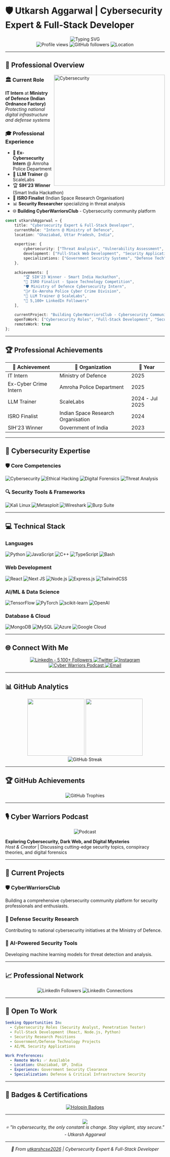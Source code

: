 # 🛡️ Utkarsh Aggarwal | Cybersecurity Expert & Full-Stack Developer

<div align="center">
  <img src="https://readme-typing-svg.herokuapp.com?font=Fira+Code&size=24&duration=3000&pause=1000&color=00FF41&center=true&vCenter=true&width=800&lines=IT+Intern+%7C+Ministry+of+Defence;Full-Stack+Developer+%7C+SIH'23+Winner;LLM+Trainer+%40+ScaleLabs+%7C+Security+Researcher;Building+CyberWarriorsClub+%7C+ISRO+Finalist;Ex-Amroha+Police+Cyber+Intern" alt="Typing SVG" />
</div>

<div align="center">
  <img src="https://komarev.com/ghpvc/?username=utkarshcse2026&label=Profile%20views&color=00ff41&style=flat" alt="Profile views" />
  <img src="https://img.shields.io/github/followers/utkarshcse2026?label=Followers&style=social" alt="GitHub followers" />
  <img src="https://img.shields.io/badge/Location-Ghaziabad%2C%20UP%2C%20India-blue" alt="Location" />
</div>

---

## 🎯 Professional Overview

<img align="right" alt="Cybersecurity" width="350" src="https://cdn.dribbble.com/users/1708816/screenshots/15637256/media/f9826f0af8a49462f048262a8502035b.gif">

### 🏛️ **Current Role**
**IT Intern** at **Ministry of Defence (Indian Ordnance Factory)**  
*Protecting national digital infrastructure and defense systems*

### 🎓 **Professional Experience**
- 🔐 **Ex-Cybersecurity Intern** @ Amroha Police Department
- 🤖 **LLM Trainer** @ ScaleLabs
- 🏆 **SIH'23 Winner** (Smart India Hackathon)
- 🚀 **ISRO Finalist** (Indian Space Research Organisation)
- 📊 **Security Researcher** specializing in threat analysis
- 🌐 **Building CyberWarriorsClub** - Cybersecurity community platform

```typescript
const utkarshAggarwal = {
    title: "Cybersecurity Expert & Full-Stack Developer",
    currentRole: "Intern @ Ministry of Defence",
    location: "Ghaziabad, Uttar Pradesh, India",
    
    expertise: {
        cybersecurity: ["Threat Analysis", "Vulnerability Assessment", "Digital Forensics"],
        development: ["Full-Stack Web Development", "Security Applications", "AI/ML Integration"],
        specializations: ["Government Security Systems", "Defense Tech", "LLM Training"]
    },
    
    achievements: [
        "🏆 SIH'23 Winner - Smart India Hackathon",
        "🚀 ISRO Finalist - Space Technology Competition",
        "🛡️ Ministry of Defence Cybersecurity Intern",
        "👮‍♂️ Ex-Amroha Police Cyber Crime Division",
        "🤖 LLM Trainer @ ScaleLabs",
        "📡 5,100+ LinkedIn Followers"
    ],
    
    currentProject: "Building CyberWarriorsClub - Cybersecurity Community Platform",
    openToWork: ["Cybersecurity Roles", "Full-Stack Development", "Security Research"],
    remoteWork: true
};
```

---

## 🏆 Professional Achievements

<div align="center">
  
| 🏅 **Achievement** | 🏢 **Organization** | 📅 **Year** |
|-------------------|-------------------|-------------|
| IT Intern | Ministry of Defence | 2025 |
| Ex-Cyber Crime Intern | Amroha Police Department | 2025 |
| LLM Trainer | ScaleLabs | 2024 - Jul 2025 |
| ISRO Finalist | Indian Space Research Organisation | 2024 |
| SIH'23 Winner | Government of India | 2023 |

</div>

---

## 🔐 Cybersecurity Expertise

### 🛡️ **Core Competencies**
![Cybersecurity](https://img.shields.io/badge/Cybersecurity-FF0000?style=for-the-badge&logo=security&logoColor=white)
![Ethical Hacking](https://img.shields.io/badge/Ethical_Hacking-00FF00?style=for-the-badge&logo=hackaday&logoColor=black)
![Digital Forensics](https://img.shields.io/badge/Digital_Forensics-0066CC?style=for-the-badge&logo=forensics&logoColor=white)
![Threat Analysis](https://img.shields.io/badge/Threat_Analysis-FF6600?style=for-the-badge&logo=shield&logoColor=white)

### 🔍 **Security Tools & Frameworks**
![Kali Linux](https://img.shields.io/badge/Kali_Linux-557C94?style=for-the-badge&logo=kali-linux&logoColor=white)
![Metasploit](https://img.shields.io/badge/Metasploit-2596CD?style=for-the-badge&logo=metasploit&logoColor=white)
![Wireshark](https://img.shields.io/badge/Wireshark-1679A7?style=for-the-badge&logo=wireshark&logoColor=white)
![Burp Suite](https://img.shields.io/badge/Burp_Suite-FF6633?style=for-the-badge&logo=burp-suite&logoColor=white)

---

## 💻 Technical Stack

### **Languages**
![Python](https://img.shields.io/badge/python-3670A0?style=for-the-badge&logo=python&logoColor=ffdd54)
![JavaScript](https://img.shields.io/badge/javascript-%23323330.svg?style=for-the-badge&logo=javascript&logoColor=%23F7DF1E)
![C++](https://img.shields.io/badge/c++-%2300599C.svg?style=for-the-badge&logo=c%2B%2B&logoColor=white)
![TypeScript](https://img.shields.io/badge/typescript-%23007ACC.svg?style=for-the-badge&logo=typescript&logoColor=white)
![Bash](https://img.shields.io/badge/bash-%23121011.svg?style=for-the-badge&logo=gnu-bash&logoColor=white)

### **Web Development**
![React](https://img.shields.io/badge/react-%2320232a.svg?style=for-the-badge&logo=react&logoColor=%2361DAFB)
![Next JS](https://img.shields.io/badge/Next-black?style=for-the-badge&logo=next.js&logoColor=white)
![Node.js](https://img.shields.io/badge/node.js-6DA55F?style=for-the-badge&logo=node.js&logoColor=white)
![Express.js](https://img.shields.io/badge/express.js-%23404d59.svg?style=for-the-badge&logo=express&logoColor=%2361DAFB)
![TailwindCSS](https://img.shields.io/badge/tailwindcss-%2338B2AC.svg?style=for-the-badge&logo=tailwind-css&logoColor=white)

### **AI/ML & Data Science**
![TensorFlow](https://img.shields.io/badge/TensorFlow-%23FF6F00.svg?style=for-the-badge&logo=TensorFlow&logoColor=white)
![PyTorch](https://img.shields.io/badge/PyTorch-%23EE4C2C.svg?style=for-the-badge&logo=PyTorch&logoColor=white)
![scikit-learn](https://img.shields.io/badge/scikit--learn-%23F7931E.svg?style=for-the-badge&logo=scikit-learn&logoColor=white)
![OpenAI](https://img.shields.io/badge/OpenAI-412991?style=for-the-badge&logo=openai&logoColor=white)

### **Database & Cloud**
![MongoDB](https://img.shields.io/badge/MongoDB-%234ea94b.svg?style=for-the-badge&logo=mongodb&logoColor=white)
![MySQL](https://img.shields.io/badge/mysql-%2300f.svg?style=for-the-badge&logo=mysql&logoColor=white)
![Azure](https://img.shields.io/badge/azure-%230072C6.svg?style=for-the-badge&logo=microsoftazure&logoColor=white)
![Google Cloud](https://img.shields.io/badge/GoogleCloud-%234285F4.svg?style=for-the-badge&logo=google-cloud&logoColor=white)

---

## 🌐 Connect With Me

<div align="center">
  <a href="https://linkedin.com/in/cyberspacecommunity/" target="_blank">
    <img src="https://img.shields.io/badge/LinkedIn-0077B5?style=for-the-badge&logo=linkedin&logoColor=white" alt="LinkedIn - 5,100+ Followers" />
  </a>
  <a href="https://Twitter.com/@utkarsh12236" target="_blank">
    <img src="https://img.shields.io/badge/Twitter-1DA1F2?style=for-the-badge&logo=twitter&logoColor=white" alt="Twitter" />
  </a>
  <a href="https://www.instagram.com/utkarshaggarwalofficial/" target="_blank">
    <img src="https://img.shields.io/badge/Instagram-E4405F?style=for-the-badge&logo=instagram&logoColor=white" alt="Instagram" />
  </a>
  <a href="https://podcasters.spotify.com/pod/show/cyber-warriors" target="_blank">
    <img src="https://img.shields.io/badge/Spotify-1DB954?style=for-the-badge&logo=spotify&logoColor=white" alt="Cyber Warriors Podcast" />
  </a>
  <a href="mailto:utkarshaggarwalcse@gmail.com">
    <img src="https://img.shields.io/badge/Email-D14836?style=for-the-badge&logo=gmail&logoColor=white" alt="Email" />
  </a>
</div>

---

## 📊 GitHub Analytics

<div align="center">
  <img height="180em" src="https://github-readme-stats.vercel.app/api?username=utkarshcse2026&show_icons=true&theme=radical&hide_border=true&include_all_commits=true&count_private=true"/>
  <img height="180em" src="https://github-readme-stats.vercel.app/api/top-langs/?username=utkarshcse2026&theme=radical&hide_border=true&layout=compact"/>
</div>

<div align="center">
  <img src="https://github-readme-streak-stats.herokuapp.com/?user=utkarshcse2026&theme=radical&hide_border=true" alt="GitHub Streak"/>
</div>

---

## 🏆 GitHub Achievements

<div align="center">
  <img src="https://github-profile-trophy.vercel.app/?username=utkarshcse2026&theme=radical&no-frame=true&no-bg=true&margin-w=4" alt="GitHub Trophies"/>
</div>

---

## 🎙️ Cyber Warriors Podcast

<div align="center">
  <img src="https://img.shields.io/badge/🎙️_Cyber_Warriors_Podcast-Listen_Now-1DB954?style=for-the-badge&logo=spotify&logoColor=white" alt="Podcast"/>
</div>

**Exploring Cybersecurity, Dark Web, and Digital Mysteries**  
*Host & Creator* | Discussing cutting-edge security topics, conspiracy theories, and digital forensics

---

## 🚀 Current Projects

### 🛡️ **CyberWarriorsClub**
Building a comprehensive cybersecurity community platform for security professionals and enthusiasts.

### 🔐 **Defense Security Research**
Contributing to national cybersecurity initiatives at the Ministry of Defence.

### 🤖 **AI-Powered Security Tools**
Developing machine learning models for threat detection and analysis.

---

## 📈 Professional Network

<div align="center">
  <img src="https://img.shields.io/badge/LinkedIn_Followers-5%2C100+-0077B5?style=for-the-badge&logo=linkedin&logoColor=white" alt="LinkedIn Followers"/>
  <img src="https://img.shields.io/badge/LinkedIn_Connections-500+-0077B5?style=for-the-badge&logo=linkedin&logoColor=white" alt="LinkedIn Connections"/>
</div>

---

## 🎯 Open To Work

```yaml
Seeking Opportunities In:
  - Cybersecurity Roles (Security Analyst, Penetration Tester)
  - Full-Stack Development (React, Node.js, Python)
  - Security Research Positions
  - Government/Defense Technology Projects
  - AI/ML Security Applications

Work Preferences:
  - Remote Work: ✅ Available
  - Location: Ghaziabad, UP, India
  - Experience: Government Security Clearance
  - Specialization: Defense & Critical Infrastructure Security
```

---

## 🌟 Badges & Certifications

<div align="center">
  <a href="https://holopin.io/@utkarshcse2026">
    <img src="https://holopin.me/utkarshcse2026" alt="Holopin Badges"/>
  </a>
</div>

---

<div align="center">
  <img src="https://capsule-render.vercel.app/api?type=waving&color=gradient&height=100&section=footer&text=🛡️%20Securing%20the%20Digital%20Future&fontSize=16&fontColor=fff&animation=twinkling&fontAlignY=35"/>
</div>

<div align="center">
  <i>⭐️ "In cybersecurity, the only constant is change. Stay vigilant, stay secure." - Utkarsh Aggarwal</i>
</div>

---

<div align="center">
  <i>🔐 From <a href="https://github.com/utkarshcse2026">utkarshcse2026</a> | Cybersecurity Expert & Full-Stack Developer</i>
</div>
